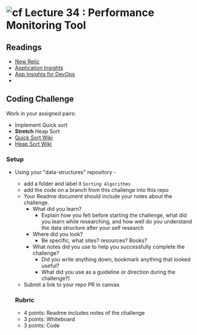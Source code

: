 ![cf](http://i.imgur.com/7v5ASc8.png) Lecture 34 : Performance Monitoring Tool 
=====================================

## Readings
- [New Relic](https://blog.newrelic.com/2017/09/13/microsoft-azure-dotnet-netcore/)
- [Application Insights](https://docs.microsoft.com/en-us/azure/application-insights/app-insights-overview)
- [App Insights for DevOps](https://docs.microsoft.com/en-us/azure/application-insights/app-insights-detect-triage-diagnose)
- 
## Coding Challenge
Work in your assigned pairs:
- Implement Quick sort
- **Stretch** Heap Sort
- [Quick Sort Wiki](https://www.wikiwand.com/en/Quicksort)
- [Heap Sort Wiki](https://www.wikiwand.com/en/Heapsort)

### Setup
- Using your "data-structures" repository -
  - add a folder and label it `Sorting Algorithms`
  - add the code on a branch from this challenge into this repo
  - Your Readme document should include your notes about the challenge.
	- What did you learn? 
		- Explain how you felt before starting the challenge, what did you learn while researching, and how well do you understand the data structure after your self research
	- Where did you look? 
		- Be specific, what sites? resources? Books?
	- What notes did you use to help you successfully complete the challenge? 
		- Did you write anything down, bookmark anything that looked useful? 
		- What did you use as a guideline or direction during the challenge?)
  - Submit a link to your repo PR in canvas
  
  
  ### Rubric
  - 4 points: Readme includes notes of the challenge
  - 3 points: Whiteboard 
  - 3 points: Code